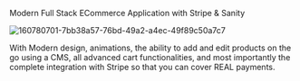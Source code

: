Modern Full Stack ECommerce Application with Stripe & Sanity 


![160780701-7bb38a57-76bd-49a2-a4ec-49f89c50a7c7](https://user-images.githubusercontent.com/114602247/194316245-a7873005-63a5-45ef-899f-2653438f0501.png)



 With Modern design, animations, the ability to add and edit products on the go using a CMS, all advanced cart functionalities, and most importantly the complete integration with Stripe so that you can cover REAL payments.
